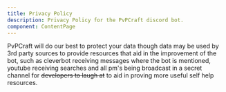 ```yaml
---
title: Privacy Policy
description: Privacy Policy for the PvPCraft discord bot.
component: ContentPage
---
```

PvPCraft will do our best to protect your data though data may be used by 3rd party sources to provide resources that
aid in the improvement of the bot, such as cleverbot receiving messages where the bot is mentioned, youtube receiving
searches and all pm's being broadcast in a secret channel for ~~developers to laugh at~~ to aid in proving more useful 
self help resources.
